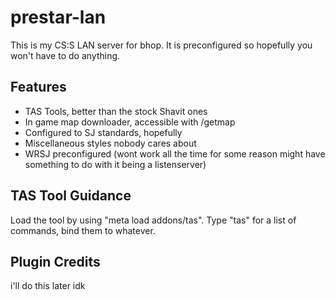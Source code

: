 # prestar-lan
This is my CS:S LAN server for bhop. It is preconfigured so hopefully you won't have to do anything.

## Features
- TAS Tools, better than the stock Shavit ones
- In game map downloader, accessible with /getmap
- Configured to SJ standards, hopefully
- Miscellaneous styles nobody cares about
- WRSJ preconfigured (wont work all the time for some reason might have something to do with it being a listenserver)

## TAS Tool Guidance
Load the tool by using "meta load addons/tas".
Type "tas" for a list of commands, bind them to whatever.

## Plugin Credits
i'll do this later idk

